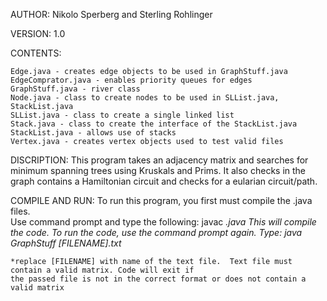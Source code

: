 AUTHOR: 
	Nikolo Sperberg and Sterling Rohlinger

VERSION:
	1.0

CONTENTS: 
	
	Edge.java - creates edge objects to be used in GraphStuff.java
	EdgeComprator.java - enables priority queues for edges
	GraphStuff.java - river class
	Node.java - class to create nodes to be used in SLList.java, StackList.java
	SLList.java - class to create a single linked list
	Stack.java - class to create the interface of the StackList.java
	StackList.java - allows use of stacks
	Vertex.java - creates vertex objects used to test valid files

DISCRIPTION: 
	This program takes an adjacency matrix and searches for minimum spanning trees using Kruskals and Prims.
	It also checks in the graph contains a Hamiltonian circuit and checks for a eularian circuit/path.
	
COMPILE AND RUN:
	To run this program, you first must compile the .java files.  
	Use command prompt and type the following: javac *.java
	This will compile the code.
	To run the code, use the command prompt again. Type: java GraphStuff [FILENAME].txt*
	
	*replace [FILENAME] with name of the text file.  Text file must contain a valid matrix. Code will exit if 
	the passed file is not in the correct format or does not contain a valid matrix
	
